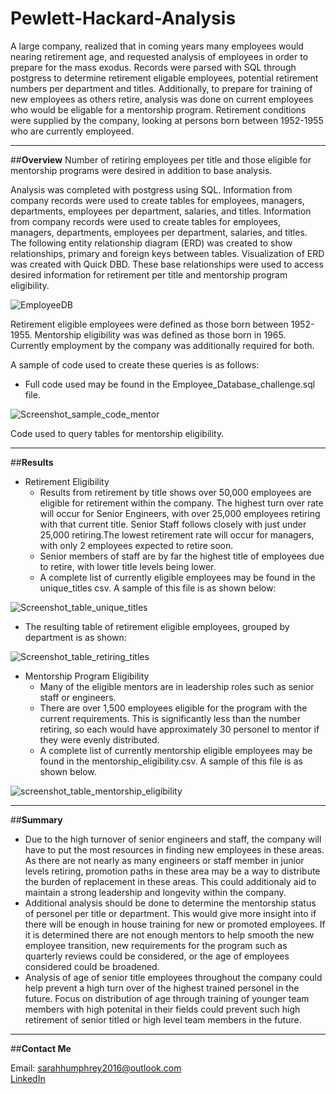 # Pewlett-Hackard-Analysis
A large company, realized that in coming years many employees would nearing retirement age, and requested analysis of employees in order to prepare for the mass exodus. Records were parsed with SQL through postgress to determine retirement eligable employees, potential retirement numbers per department and titles. Additionally, to prepare for training of new employees as others retire, analysis was done on current employees who would be eligable for a mentorship program. Retirement conditions were supplied by the company, looking at persons born between 1952-1955 who are currently employeed. 


-----------------------------------

##**Overview**
  Number of retiring employees per title and those eligible for mentorship programs were desired in addition to base analysis.

Analysis was completed with postgress using SQL. Information from company records were used to create tables for employees, managers, departments, employees per department, salaries, and titles. Information from company records were used to create tables for employees, managers, departments, employees per department, salaries, and titles. The following entity relationship diagram (ERD) was created to show relationships, primary and foreign keys between tables. Visualization of ERD was created with Quick DBD. These base relationships were used to access desired information for retirement per title and mentorship program eligibility. 

![EmployeeDB](https://user-images.githubusercontent.com/100040705/166059942-36ff97e0-c567-4dc4-b294-02467854bdab.png)

Retirement eligible employees were defined as those born between 1952-1955. Mentorship eligibility was was defined as those born in 1965. Currently employment by the company was additionally required for both. 

A sample of code used to create these queries is as follows: 
- Full code used may be found in the Employee_Database_challenge.sql file. 

![Screenshot_sample_code_mentor](https://user-images.githubusercontent.com/100040705/166063430-90214c6a-cb30-4876-8978-eac9a0275b3b.png)

  Code used to query tables for mentorship eligibility. 


-----------------------------------


##**Results**

- Retirement Eligibility
  - Results from retirement by title shows over 50,000 employees are eligible for retirement within the company. The highest turn over rate will occur for Senior Engineers, with over 25,000 employees retiring with that current title. Senior Staff follows closely with just under 25,000 retiring.The lowest retirement rate will occur for managers, with only 2 employees expected to retire soon.
  - Senior members of staff are by far the highest title of employees due to retire, with lower title levels being lower.
  - A complete list of currently eligible employees may be found in the unique_titles csv. A sample of this file is as shown below:

![Screenshot_table_unique_titles](https://user-images.githubusercontent.com/100040705/166062816-54c2822f-9cef-4d47-b689-267757e3d186.png)


  - The resulting table of retirement eligible employees, grouped by department is as shown:

![Screenshot_table_retiring_titles](https://user-images.githubusercontent.com/100040705/166062644-c598cb20-cea1-4f5c-96fb-8a3610e80cea.png)
 

- Mentorship Program Eligibility
  - Many of the eligible mentors are in leadership roles such as senior staff or engineers. 
  - There are over 1,500 employees eligible for the program with the current requirements. This is significantly less than the number retiring, so each would have approximately 30 personel to mentor if they were evenly distributed. 
  - A complete list of currently mentorship eligible employees may be found in the mentorship_eligibility.csv. A sample of this file is as shown below.

![screenshot_table_mentorship_eligibility](https://user-images.githubusercontent.com/100040705/166062906-9b2b4108-3fe7-40d8-aa97-c45732694acb.png)


-----------------------------------


##**Summary**
- Due to the high turnover of senior engineers and staff, the company will have to put the most resources in finding new employees in these areas. As there are not nearly as many engineers or staff member in junior levels retiring, promotion paths in these area may be a way to distribute the burden of replacement in these areas. This could additionaly aid to maintain a strong leadership and longevity within the company.
- Additional analysis should be done to determine the mentorship status of personel per title or department. This would give more insight into if there will be enough in house training for new or promoted employees. If it is determined there are not enough mentors to help smooth the new employee transition, new requirements for the program such as quarterly reviews could be considered, or the age of employees considered could be broadened.
- Analysis of age of senior title employees throughout the company could help prevent a high turn over of the highest trained personel in the future. Focus on distribution of age through training of younger team members with high potenital in their fields could prevent such high retirement of senior titled or high level team members in the future.

---------------------------------------

##**Contact Me**

Email: sarahhumphrey2016@outlook.com </br>
[LinkedIn](https://www.linkedin.com/in/sarah-humphrey-data-analyst/)
